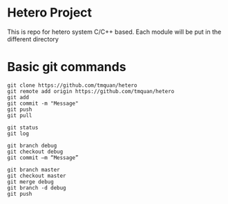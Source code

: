 Hetero Project
======

This is repo for hetero system C/C++ based. 
Each module will be put in the different directory


Basic git commands
======

```
git clone https://github.com/tmquan/hetero
git remote add origin https://github.com/tmquan/hetero
git add
git commit -m "Message"
git push
git pull

git status
git log

git branch debug
git checkout debug
git commit –m “Message”

git branch master
git checkout master
git merge debug
git branch -d debug
git push
```
